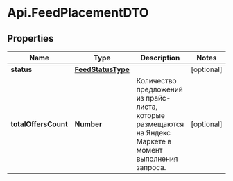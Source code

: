 # Api.FeedPlacementDTO

## Properties

Name | Type | Description | Notes
------------ | ------------- | ------------- | -------------
**status** | [**FeedStatusType**](FeedStatusType.md) |  | [optional] 
**totalOffersCount** | **Number** | Количество предложений из прайс-листа, которые размещаются на Яндекс Маркете в момент выполнения запроса. | [optional] 


